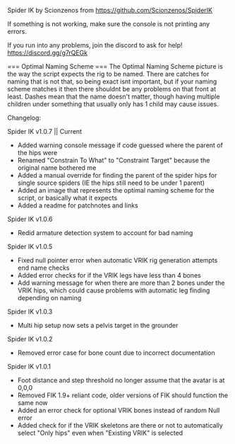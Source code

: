 Spider IK by Scionzenos from https://github.com/Scionzenos/SpiderIK

If something is not working, make sure the console is not printing any errors.

If you run into any problems, join the discord to ask for help!
https://discord.gg/g7rQEGk

=== Optimal Naming Scheme ===
The Optimal Naming Scheme picture is the way the script expects the rig to be named. 
There are catches for naming that is not that, so being exact isnt important, but if your naming scheme matches it then there shouldnt be any problems on that front at least.
Dashes mean that the name doesn't matter, though having multiple children under something that usually only has 1 child may cause issues.

Changelog:

Spider IK v1.0.7  || Current
- Added warning console message if code guessed where the parent of the hips were
- Renamed "Constrain To What" to "Constraint Target" because the original name bothered me
- Added a manual override for finding the parent of the spider hips for single source spiders (IE the hips still need to be under 1 parent)
- Added an image that represents the optimal naming scheme for the script, or basically what it expects
- Added a readme for patchnotes and links

Spider IK v1.0.6
- Redid armature detection system to account for bad naming

Spider IK v1.0.5
- Fixed null pointer error when automatic VRIK rig generation attempts end name checks
- Added error checks for if the VRIK legs have less than 4 bones
- Add warning message for when there are more than 2 bones under the VRIK hips, which could cause problems with automatic leg finding depending on naming

Spider IK v1.0.3
- Multi hip setup now sets a pelvis target in the grounder

Spider IK v1.0.2
- Removed error case for bone count due to incorrect documentation

Spider IK v1.0.1
- Foot distance and step threshold no longer assume that the avatar is at 0,0,0
- Removed FIK 1.9+ reliant code, older versions of FIK should function the same now
- Added an error check for optional VRIK bones instead of random Null error
- Added check for if the VRIK skeletons are there or not to automatically select "Only hips" even when "Existing VRIK" is selected